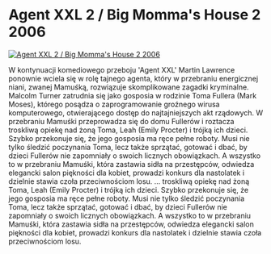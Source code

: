 Agent XXL 2 / Big Momma's House 2 2006 
=============
[![Agent XXL 2 / Big Momma's House 2 2006 ](http://vidos.pl/images/player.gif)](http://vidos.pl/agent-xxl-2-big-momma-s-house-2-2006)

 W kontynuacji komediowego przeboju 'Agent XXL' Martin Lawrence ponownie wciela się w rolę tajnego agenta, który w przebraniu energicznej niani, zwanej Mamuśką, rozwiązuje skomplikowane zagadki kryminalne. Malcolm Turner zatrudnia się jako gosposia w rodzinie Toma Fullera (Mark Moses), którego posądza o zaprogramowanie groźnego wirusa komputerowego, otwierającego dostęp do najtajniejszych akt rządowych. W przebraniu Mamuśki przeprowadza się do domu Fullerów i roztacza troskliwą opiekę nad żoną Toma, Leah (Emily Procter) i trójką ich dzieci. Szybko przekonuje się, że jego gosposia ma ręce pełne roboty. Musi nie tylko śledzić poczynania Toma, lecz także sprzątać, gotować i dbać, by dzieci Fullerów nie zapomniały o swoich licznych obowiązkach. A wszystko to w przebraniu Mamuśki, która zastawia sidła na przestępców, odwiedza elegancki salon piękności dla kobiet, prowadzi konkurs dla nastolatek i dzielnie stawia czoła przeciwnościom losu.  ... troskliwą opiekę nad żoną Toma, Leah (Emily Procter) i trójką ich dzieci. Szybko przekonuje się, że jego gosposia ma ręce pełne roboty. Musi nie tylko śledzić poczynania Toma, lecz także sprzątać, gotować i dbać, by dzieci Fullerów nie zapomniały o swoich licznych obowiązkach. A wszystko to w przebraniu Mamuśki, która zastawia sidła na przestępców, odwiedza elegancki salon piękności dla kobiet, prowadzi konkurs dla nastolatek i dzielnie stawia czoła przeciwnościom losu.
